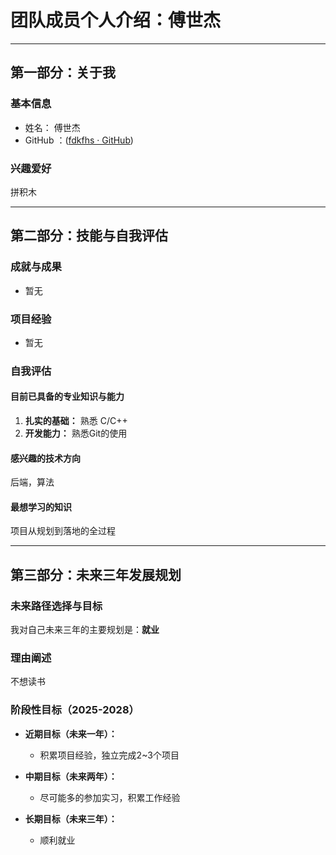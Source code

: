 # 团队成员个人介绍：傅世杰

---

## 第一部分：关于我

### 基本信息

* 姓名： 傅世杰
* GitHub ：([fdkfhs · GitHub](https://github.com/fdkfhs))


### 兴趣爱好

拼积木


---

## 第二部分：技能与自我评估

### 成就与成果

* 暂无

### 项目经验

- 暂无

### 自我评估

#### 目前已具备的专业知识与能力

1. **扎实的基础：** 熟悉 C/C++
1. **开发能力：** 熟悉Git的使用

#### 感兴趣的技术方向

后端，算法

#### 最想学习的知识

项目从规划到落地的全过程

---

## 第三部分：未来三年发展规划

### 未来路径选择与目标

我对自己未来三年的主要规划是：**就业**

### 理由阐述

不想读书

### 阶段性目标（2025-2028）

* **近期目标（未来一年）：**
  * 积累项目经验，独立完成2~3个项目
* **中期目标（未来两年）：**
  * 尽可能多的参加实习，积累工作经验
* **长期目标（未来三年）：**


  * 顺利就业
